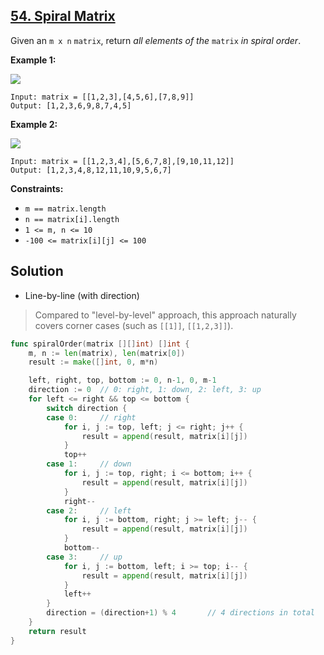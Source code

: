 ## [54. Spiral Matrix](https://leetcode.com/problems/spiral-matrix/)


Given an `m x n` `matrix`, return _all elements of the_ `matrix` _in spiral order_.

**Example 1:**

![](https://assets.leetcode.com/uploads/2020/11/13/spiral1.jpg)

```
Input: matrix = [[1,2,3],[4,5,6],[7,8,9]]
Output: [1,2,3,6,9,8,7,4,5]
```

**Example 2:**

![](https://assets.leetcode.com/uploads/2020/11/13/spiral.jpg)

```
Input: matrix = [[1,2,3,4],[5,6,7,8],[9,10,11,12]]
Output: [1,2,3,4,8,12,11,10,9,5,6,7]
```

**Constraints:**

*   `m == matrix.length`
*   `n == matrix[i].length`
*   `1 <= m, n <= 10`
*   `-100 <= matrix[i][j] <= 100`



## Solution

- Line-by-line (with direction)

> Compared to "level-by-level" approach, this approach naturally covers corner cases (such as `[[1]]`, `[[1,2,3]]`).

```go
func spiralOrder(matrix [][]int) []int {
    m, n := len(matrix), len(matrix[0])
    result := make([]int, 0, m*n)

    left, right, top, bottom := 0, n-1, 0, m-1
    direction := 0  // 0: right, 1: down, 2: left, 3: up
    for left <= right && top <= bottom {
        switch direction {
        case 0:     // right
            for i, j := top, left; j <= right; j++ {
                result = append(result, matrix[i][j])
            }
            top++
        case 1:     // down
            for i, j := top, right; i <= bottom; i++ {
                result = append(result, matrix[i][j])
            }
            right--
        case 2:     // left
            for i, j := bottom, right; j >= left; j-- {
                result = append(result, matrix[i][j])
            }
            bottom--
        case 3:     // up
            for i, j := bottom, left; i >= top; i-- {
                result = append(result, matrix[i][j])
            }
            left++
        }
        direction = (direction+1) % 4       // 4 directions in total
    }
    return result
}
```